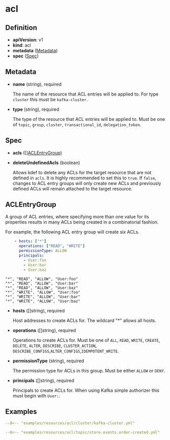 # acl

## Definition

- **apiVersion**: v1
- **kind**: acl
- **metadata** ([Metadata](#metadata))
- **spec** ([Spec](#spec))

## Metadata

- **name** (string), required

    The name of the resource that ACL entries will be applied to.
    For type `cluster` this must be `kafka-cluster`.

- **type** (string), required

    The type of the resource that ACL entries will be applied to.
    Must be one of `topic`, `group`, `cluster`, `transactional_id`, `delegation_token`.

## Spec

- **acls** ([][ACLEntryGroup](#aclentrygroup))
- **deleteUndefinedAcls** (boolean)

    Allows kdef to delete any ACLs for the target resource that are not defined in `acls`. It is highly recommended to set this to `true`. If `false`, changes to ACL entry groups will only create new ACLs and previously defined ACLs will remain attached to the target resource.

## ACLEntryGroup

A group of ACL entries, where specifying more than one value for its properties results in many ACLs being created in a combinatorial fashion.

For example, the following ACL entry group will create six ACLs.
```yml
    - hosts: ["*"]
      operations: ["READ", "WRITE"]
      permissionType: ALLOW
      principals:
        - User:foo
        - User:bar
        - User:baz
```
```
"*", "READ", "ALLOW", "User:foo"
"*", "READ", "ALLOW", "User:bar"
"*", "READ", "ALLOW", "User:baz"
"*", "WRITE", "ALLOW", "User:foo"
"*", "WRITE", "ALLOW", "User:bar"
"*", "WRITE", "ALLOW", "User:baz"
```

- **hosts** ([]string), required

    Host addresses to create ACLs for. The wildcard "*" allows all hosts.

- **operations** ([]string), required

    Operations to create ACLs for. Must be one of `ALL`, `READ`, `WRITE`, `CREATE`, `DELETE`, `ALTER`, `DESCRIBE`, `CLUSTER_ACTION`, `DESCRIBE_CONFIGS`,`ALTER_CONFIGS`,`IDEMPOTENT_WRITE`.

- **permissionType** (string), required

    The permission type for ACLs in this group. Must be either `ALLOW` or `DENY`.

- **principals** ([]string), required

    Principals to create ACLs for. When using Kafka simple authorizer this must begin with `User:`.

## Examples

```yml
--8<-- "examples/resources/acl/cluster/kafka-cluster.yml"
```

```yml
--8<-- "examples/resources/acl/topic/store.events.order-created.yml"
```
